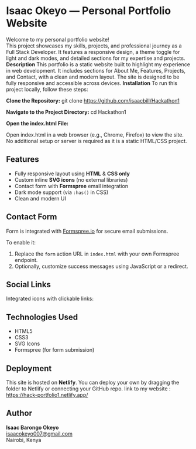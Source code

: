 # Isaac Okeyo — Personal Portfolio Website

Welcome to my personal portfolio website!  
This project showcases my skills, projects, and professional journey as a Full Stack Developer. It features a responsive design, a theme toggle for light and dark modes, and detailed sections for my expertise and projects.
**Description**
This portfolio is a static website built to highlight my experience in web development. It includes sections for About Me, Features, Projects, and Contact, with a clean and modern layout. The site is designed to be fully responsive and accessible across devices.
**Installation**
To run this project locally, follow these steps:

**Clone the Repository:**
git clone https://github.com/isaacbill/Hackathon1

**Navigate to the Project Directory:**
cd Hackathon1

**Open the index.html File:**

Open index.html in a web browser (e.g., Chrome, Firefox) to view the site.
No additional setup or server is required as it is a static HTML/CSS project.
##  Features

- Fully responsive layout using **HTML** & **CSS only**
- Custom inline **SVG icons** (no external libraries)
- Contact form with **Formspree** email integration
- Dark mode support (via `:has()` in CSS)
- Clean and modern UI

##  Contact Form

Form is integrated with [Formspree.io](https://formspree.io) for secure email submissions.

To enable it:

1. Replace the `form` action URL in `index.html` with your own Formspree endpoint.
2. Optionally, customize success messages using JavaScript or a redirect.

##  Social Links

Integrated icons with clickable links:

##  Technologies Used

- HTML5
- CSS3
- SVG Icons
- Formspree (for form submission)

##  Deployment

This site is hosted on **Netlify**. You can deploy your own by dragging the folder to Netlify or connecting your GitHub repo.
link to my website : https://hack-portfolio1.netlify.app/

##  Author

**Isaac Barongo Okeyo**  
 isaacokeyo007@gmail.com  
 Nairobi, Kenya


